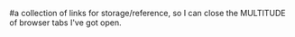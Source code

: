 #a collection of links for storage/reference, so I can close the MULTITUDE of browser tabs I've got open.

